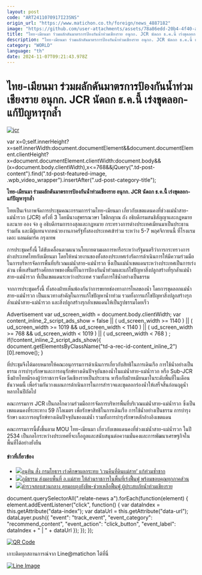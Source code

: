 ```yaml
---
layout: post
code: "ART2411070917I23SNS"
origin_url: "https://www.matichon.co.th/foreign/news_4887182"
image: "https://github.com/user-attachments/assets/78a86edd-20b4-4f40-af69-fc22250af789"
title: "ไทย-เมียนมา ร่วมผลักดันมาตรการป้องกันน้ำท่วมเชียงราย อนุกก. JCR นัดถก ธ.ค.นี้ เร่งขุดลอก-แก้ปัญหารุกล้ำ"
description: "ไทย-เมียนมา ร่วมผลักดันมาตรการป้องกันน้ำท่วมเชียงราย อนุกก. JCR นัดถก ธ.ค.นี้ เร่งขุดลอก-แก้ปัญหารุกล้ำ"
category: "WORLD"
language: "th"
date: 2024-11-07T09:21:43.978Z
---
```


# ไทย-เมียนมา ร่วมผลักดันมาตรการป้องกันน้ำท่วมเชียงราย อนุกก. JCR นัดถก ธ.ค.นี้ เร่งขุดลอก-แก้ปัญหารุกล้ำ

[![](https://www.matichon.co.th/wp-content/uploads/2024/11/jcr-728x485.jpg "jcr")](https://www.matichon.co.th/wp-content/uploads/2024/11/jcr-scaled.jpg)

var x=0;self.innerHeight?x=self.innerWidth:document.documentElement&&document.documentElement.clientHeight?x=document.documentElement.clientWidth:document.body&&(x=document.body.clientWidth),x<=768&&jQuery(".td-post-content").find(".td-post-featured-image, .wpb\_video\_wrapper").insertAfter(".ud-post-category-title");

**ไทย-เมียนมา ร่วมผลักดันมาตรการป้องกันน้ำท่วมเชียงราย อนุกก. JCR นัดถก ธ.ค.นี้ เร่งขุดลอก-แก้ปัญหารุกล้ำ**

ไทยเป็นเจ้าภาพจัดการประชุมคณะกรรมการร่วมไทย-เมียนมา เกี่ยวกับเขตแดนคงที่ช่วงแม่น้ำสาย-แม่น้ำรวก (JCR) ครั้งที่ 3 โดยมีนางสุพรรณวษา โชติกญาณ ถัง อธิบดีกรมสนธิสัญญาและกฎหมาย และนาย ออง จ่อ อู อธิบดีกรมการกงสุลและกฎหมาย กระทรวงการต่างประเทศเมียนมาเป็นประธานร่วมกัน และมีผู้แทนจากหน่วยงานภาครัฐทั้งสองประเทศเข้าร่วม ระหว่าง 5-7 พฤศจิกายนนี้ ที่โรงแรมเดอะ แลนด์มาร์ค กรุงเทพ

การประชุมครั้งนี้ ได้ขับเคลื่อนตามแนวนโยบายตามผลการหารือระหว่างรัฐมนตรีว่าการกระทรวงการต่างประเทศไทยกับเมียนมา โดยให้หน่วยงานของทั้งสองประเทศเร่งรัดการด้าเนินการให้มีความร่วมมือในการบริหารจัดการพื้นที่บริเวณแม่น้ำสาย-แม่น้ำรวก ซึ่งเป็นแม่น้ำเขตแดนระหว่างประเทศเป็นการเร่งด่วน เพื่อเสริมสร้างศักยภาพของพื้นที่ในการป้องกันน้ำท่วมและแก้ไขปัญหาสิ่งปลูกสร้างที่รุกล้ำแม่น้ำสาย-แม่น้ำรวก ที่เป็นเขตแดนระหว่างประเทศ รวมทั้งการใช้น้ำอย่างเป็นธรรม

จากการประชุมครั้งนี้ ทั้งสองฝ่ายเห็นพ้องกันว่าการขยายช่องทางการไหลของน้ำ โดยการขุดลอกแม่น้ำสาย-แม่น้ำรวก เป็นแนวทางสำคัญในการแก้ไขปัญหาน้ำาท่วม รวมทั้งการแก้ไขปัญหาสิ่งปลูกสร้างรุกล้ำแม่น้ำสาย-แม่น้ำรวก และสิ่งปลูกสร้างรุกล้ำเขตแดนให้เป็นรูปธรรมโดยเร็ว

Advertisement var ud\_screen\_width = document.body.clientWidth; var content\_inline\_2\_script\_ads\_show = false || ( ud\_screen\_width >= 1140 ) || ( ud\_screen\_width >= 1019 && ud\_screen\_width < 1140 ) || ( ud\_screen\_width >= 768 && ud\_screen\_width < 1019 ) || ( ud\_screen\_width < 768 ) ; if(!content\_inline\_2\_script\_ads\_show){ document.getElementsByClassName("td-a-rec-id-content\_inline\_2")\[0\].remove(); }

ที่ประชุมจึงได้มอบหมายให้คณะอนุกรรมการด้าเนินการเกี่ยวกับสิทธิในการเดินเรือ การใช้น้ำอย่างเป็นธรรม การบำรุงรักษาและการอนุรักษ์ทางเดินปัจจุบันของน้ำในแม่น้ำสาย-แม่น้ำรวก หรือ Sub-JCR ซึ่งฝ่ายไทยมีรองผู้ว่าราชการจังหวัดเชียงรายเป็นประธาน หารือกับฝ่ายเมียนมาในระดับพื้นที่ในเดือนธันวาคมนี้ เพื่อร่วมกันวางแผนการด้าเนินการในการสำรวจและขุดลอกร่องน้ำให้เสร็จสิ้นก่อนฤดูน้ำหลากในปีถัดไป

คณะกรรมการ JCR เป็นกลไกความร่วมมือการจัดการบริหารพื้นที่บริเวณแม่น้ำสาย-แม่น้ำรวก ซึ่งเป็นเขตแดนคงที่ระยะทาง 59 กิโลเมตร เพื่อรักษาสิทธิในการเดินเรือ การใช้น้ำอย่างเป็นธรรม การบำรุงรักษา และการอนุรักษ์ทางเดินปัจจุบันของแม่น้ำ รวมทั้งการบำรุงรักษาหลักอ้างอิงเขตแดน

คณะกรรมการนี้ตั้งขึ้นตาม MOU ไทย-เมียนมา เกี่ยวกับเขตแดนคงที่ช่วงแม่น้ำสาย-แม่น้ำรวก ในปี 2534 เป็นกลไกระหว่างประเทศที่จะเกื้อกูลและสนับสนุนต่อความมั่นคงและการพัฒนาเศรษฐกิจในพื้นที่ได้อย่างยั่งยืน

#### ข่าวที่เกี่ยวข้อง

*   [![](https://www.matichon.co.th/wp-content/uploads/2024/10/anutin1-2.jpg)อนุทิน สั่ง กรมโยธาฯ เร่งศึกษาผลกระทบ ‘เวนคืนที่ดินแม่สาย’ แก้ท่วมซ้ำซาก](https://www.matichon.co.th/politics/news_4871276)
*   [![](https://www.matichon.co.th/wp-content/uploads/2024/10/shong1.jpg)ภูมิธรรม ส่งมอบพื้นที่ อ.แม่สาย ให้ส่วนราชการในพื้นที่เร่งฟื้นฟู พร้อมขอบคุณทุกภาคส่วน](https://www.matichon.co.th/politics/news_4869027)
*   [![](https://www.matichon.co.th/wp-content/uploads/2024/10/cib1.jpg)ตำรวจสอบสวนกลาง ลุยมอบถุงยังชีพ-ช่วยเหลือฟื้นฟู ผู้ประสบภัยน้ำท่วมเชียงราย](https://www.matichon.co.th/local/news_4864052)

document.querySelectorAll(".relate-news a").forEach(function(element) { element.addEventListener("click", function() { var dataIndex = this.getAttribute("data-index"); var dataUrl = this.getAttribute("data-url"); dataLayer.push({ "event": "track\_event", "event\_category": "recommend\_content", "event\_action": "click\_button", "event\_label": dataIndex + " | " + dataUrl }); }); });

[![QR Code](https://www.matichon.co.th/wp-content/uploads/2023/07/wob1371z.jpg)](https://lin.ee/ht0nDxX)

เกาะติดทุกสถานการณ์จาก Line@matichon ได้ที่นี่

[![Line Image](https://www.matichon.co.th/wp-content/uploads/2023/07/th.png)](https://lin.ee/ht0nDxX)
